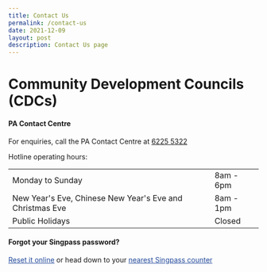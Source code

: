 ```yaml
---
title: Contact Us
permalink: /contact-us
date: 2021-12-09
layout: post
description: Contact Us page
---
```


# Community Development Councils (CDCs)
#### PA Contact Centre

For enquiries, call the PA Contact Centre at <a href="tel:6225 5322">6225 5322</a>

Hotline operating hours:

|  |  |
| -------- | -------- |
| Monday to Sunday | 8am - 6pm |
| New Year's Eve, Chinese New Year's Eve and Christmas Eve | 8am - 1pm |
| Public Holidays | Closed |



#### Forgot your Singpass password?
<p><a href="http://www.singpass.gov.sg/singpass/onlineresetpassword/userdetail" style="color:#22499B">Reset it online</a> or  head down to your <a href="http://www.singpass.gov.sg/singpass/common/counter" style="color:#22499B">nearest Singpass counter </a></p>